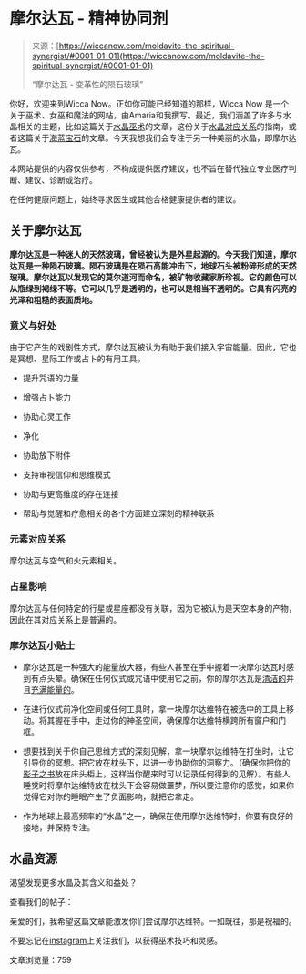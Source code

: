 <!--yml

分类：未分类

日期：2024-06-12 20:04:34

-->

# 摩尔达瓦 - 精神协同剂

> 来源：[https://wiccanow.com/moldavite-the-spiritual-synergist/#0001-01-01](https://wiccanow.com/moldavite-the-spiritual-synergist/#0001-01-01)
> 
> “摩尔达瓦 - 变革性的陨石玻璃”

你好，欢迎来到Wicca Now。正如你可能已经知道的那样，Wicca Now 是一个关于巫术、女巫和魔法的网站，由Amaria和我撰写。最近，我们涵盖了许多与水晶相关的主题，比如这篇关于[水晶巫术](https://wiccanow.com/crystal-witchcraft/)的文章，这份关于[水晶对应关系](https://wiccanow.com/crystal-correspondences/)的指南，或者这篇关于[海蓝宝石](https://wiccanow.com/aquamarine-crystal/)的文章。今天我想我们会专注于另一种美丽的水晶，即摩尔达瓦。

本网站提供的内容仅供参考，不构成提供医疗建议，也不旨在替代独立专业医疗判断、建议、诊断或治疗。

在任何健康问题上，始终寻求医生或其他合格健康提供者的建议。

## 关于摩尔达瓦

**摩尔达瓦是一种迷人的天然玻璃，曾经被认为是外星起源的。今天我们知道，摩尔达瓦是一种陨石玻璃。陨石玻璃是在陨石高能冲击下，地球石头被粉碎形成的天然玻璃。摩尔达瓦以发现它的莫尔道河而命名，被矿物收藏家所珍视。它的颜色可以从瓶绿到褐绿不等。它可以几乎是透明的，也可以是相当不透明的。它具有闪亮的光泽和粗糙的表面质地。**

### 意义与好处

由于它产生的戏剧性方式，摩尔达瓦被认为有助于我们接入宇宙能量。因此，它也是冥想、星际工作或占卜的有用工具。

+   提升咒语的力量

+   增强占卜能力

+   协助心灵工作

+   净化

+   协助放下附件

+   支持审视信仰和思维模式

+   协助与更高维度的存在连接

+   帮助与觉醒和疗愈相关的各个方面建立深刻的精神联系

### 元素对应关系

摩尔达瓦与空气和火元素相关。

### 占星影响

摩尔达瓦与任何特定的行星或星座都没有关联，因为它被认为是天空本身的产物，因此在其对应关系上是普遍的。

### 摩尔达瓦小贴士

+   摩尔达瓦是一种强大的能量放大器，有些人甚至在手中握着一块摩尔达瓦时感到有点头晕。确保在任何仪式或咒语中使用它之前，你的摩尔达瓦是[清洁的](https://wiccanow.com/how-to-cleanse-your-crystals-6-no-fuss-tips-and-tricks/)并且[充满能量的](https://wiccanow.com/how-to-charge-your-crystals-15-fantastic-tips/)。

+   在进行仪式前净化空间或任何工具时，拿一块摩尔达维特在被选中的工具上移动。将其握在手中，走过你的神圣空间，确保摩尔达维特横跨所有窗户和门框。

+   想要找到关于你自己思维方式的深刻见解，拿一块摩尔达维特在打坐时，让它引导你的冥想。把它放在枕头下，以进一步协助你的洞察力。（确保你把你的[影子之书](https://wiccanow.com/the-book-of-shadows-and-everything-you-need-to-know/)放在床头柜上，这样当你醒来时可以记录任何得到的见解）。有些人睡觉时将摩尔达维特放在枕头下会容易做噩梦，所以要注意你的感觉，如果你觉得它对你的睡眠产生了负面影响，就把它拿走。

+   作为地球上最高频率的“水晶”之一，确保在使用摩尔达维特时，你要有良好的接地，并保持专注。

## 水晶资源

渴望发现更多水晶及其含义和益处？

查看我们的帖子：

亲爱的们，我希望这篇文章能激发你们尝试摩尔达维特。一如既往，那是祝福的。

不要忘记在[instagram](https://www.instagram.com/witches.of.insta/)上关注我们，以获得巫术技巧和灵感。

文章浏览量：759
